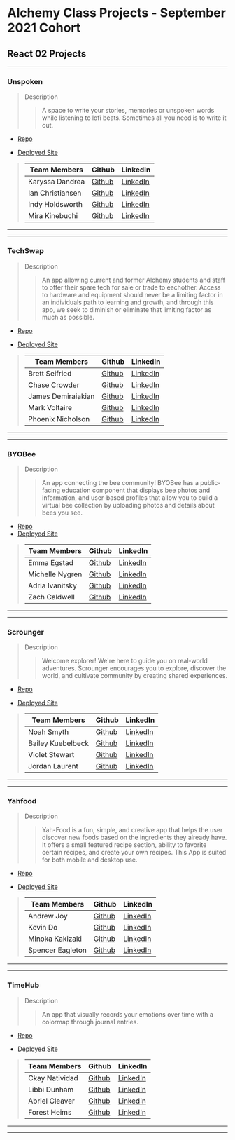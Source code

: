 # Alchemy Class Projects - September 2021 Cohort

## React 02 Projects

---

### Unspoken

> Description
>
> > A space to write your stories, memories or unspoken words while listening to lofi beats. Sometimes all you need is to write it out.

- [Repo](https://github.com/unspoken-project/unspoken)

- [Deployed Site](https://unspokenstories.netlify.app/)

> | Team Members     | Github                                       | LinkedIn                                                 |
> | ---------------- | -------------------------------------------- | -------------------------------------------------------- |
> | Karyssa Dandrea  | [Github](https://github.com/karyssa-dandrea) | [LinkedIn](https://www.linkedin.com/in/karyssa-dandrea/)      |
> | Ian Christiansen | [Github](https://github.com/ian-christiansen)                  | [LinkedIn](https://www.linkedin.com/in/ianchristiansen/) |    
> | Indy Holdsworth  | [Github](https://github.com/H-Indiana-Holdsworth)              | [LinkedIn](https://www.linkedin.com/in/h-indiana-holdsworth/)|
> | Mira Kinebuchi   | [Github](https://github.com/mira-kine)       | [LinkedIn](https://www.linkedin.com/in/mira-kinebuchi/)      |

---

---

### TechSwap

> Description
>
> > An app allowing current and former Alchemy students and staff to offer their spare tech for sale or trade to eachother. Access to hardware and equipment should never be a limiting factor in an individuals path to learning and growth, and through this app, we seek to diminish or eliminate that limiting factor as much as possible.

- [Repo](https://github.com/Alchemy-Tech-Swap/TechSwap)

- [Deployed Site](https://techswap.netlify.app/)

> | Team Members       | Github                                          | LinkedIn                                                    |
> | ------------------ | ----------------------------------------------- | ----------------------------------------------------------- |
> | Brett Seifried     | [Github](https://github.com/BrettSeifried)      | [LinkedIn](https://www.linkedin.com/in/brett-seifried/)     |
> | Chase Crowder      | [Github](https://github.com/Gcrowder93)         | [LinkedIn](https://www.linkedin.com/in/gregory-crowder/)    |
> | James Demiraiakian | [Github](https://github.com/james-demiraiakian) | [LinkedIn](https://www.linkedin.com/in/james-demiraiakian/) |
> | Mark Voltaire      | [Github](https://github.com/markjvoltaire)      | [LinkedIn](https://www.linkedin.com/in/mark-voltaire-4907091bb/)                                                |
> | Phoenix Nicholson  | [Github](https://github.com/phoenix-nicholson)  | [LinkedIn](https://www.linkedin.com/in/phoenix-nicholson/)  |

---

---

### BYOBee

> Description
>
> > An app connecting the bee community! BYOBee has a public-facing education component that displays bee photos and information, and user-based profiles that allow you to build a virtual bee collection by uploading photos and details about bees you see.

- [Repo](https://github.com/BYOBee-Project/BYOBee)
- [Deployed Site](https://byobee.netlify.app/)

> | Team Members    | Github                                       | LinkedIn                                                |
> | --------------- | -------------------------------------------- | ------------------------------------------------------- |
> | Emma Egstad     | [Github](https://github.com/emmaegstad)      | [LinkedIn](https://www.linkedin.com/in/emmaegstad)      |
> | Michelle Nygren | [Github](https://github.com/michellerenehey) | [LinkedIn](https://www.linkedin.com/in/michellenygren/) |
> | Adria Ivanitsky | [Github](https://github.com/adriaivanitsky)  | [LinkedIn](https://www.linkedin.com/in/adriaivanitsky)  |
> | Zach Caldwell   | [Github](https://github.com/zcaldwell)       | [LinkedIn](https://www.linkedin.com/in/zach-caldwell)   |

---

---

### Scrounger

> Description
>
> > Welcome explorer! We're here to guide you on real-world adventures. Scrounger encourages you to explore, discover the world, and cultivate community by creating shared experiences.

- [Repo](https://github.com/scavengers-club/scrounger)

- [Deployed Site](https://scrounger.netlify.app/)

> | Team Members      | Github                                   | LinkedIn                                                    |
> | ----------------- | ---------------------------------------- | ----------------------------------------------------------- |
> | Noah Smyth        | [Github](https://github.com/NoahDeltoroSmyth)               | [LinkedIn](https://www.linkedin.com/in/noahdeltorosmyth/) |
> | Bailey Kuebelbeck | [Github](https://github.com/baileykue)   | [LinkedIn](https://www.linkedin.com/in/bailey-kuebelbeck/)  |
> | Violet Stewart    | [Github](https://github.com/VioletKatrinStewart)                               | [LinkedIn](https://www.linkedin.com/in/violet-katrin-stewart/)                                                |
> | Jordan Laurent    | [Github](https://github.com/jlaurentpdx) | [LinkedIn](https://www.linkedin.com/in/jordan-laurent-pdx/) |

---

---

### Yahfood

> Description
>
> > Yah-Food is a fun, simple, and creative app that helps the user discover new foods based on the ingredients they already have. It offers a small featured recipe section, ability to favorite certain recipes, and create your own recipes. This App is suited for both mobile and desktop use.

- [Repo](https://github.com/Yah-food/Yahfood-final)

- [Deployed Site](https://hopeful-curie-14d366.netlify.app/)

> | Team Members     | Github                                        | LinkedIn                                                 |
> | ---------------- | --------------------------------------------- | -------------------------------------------------------- |
> | Andrew Joy       | [Github](https://github.com/ajoy267)                                    | [LinkedIn](https://www.linkedin.com/in/andrewjoy12/)                                             |
> | Kevin Do         | [Github](https://github.com/kevindo1)         | [LinkedIn](https://www.linkedin.com/in/kdo/)             |
> | Minoka Kakizaki  | [Github](https://github.com/kakizaki55)       | [LinkedIn](https://www.linkedin.com/in/minoka-kakizaki/) |
> | Spencer Eagleton | [Github](https://github.com/spencer-eagleton) | [LinkedIn](https://www.linkedin.com/in/spencer-eagleton/)                                             |

---

---

### TimeHub

> Description
>
> > An app that visually records your emotions over time with a colormap through journal entries.

- [Repo](https://github.com/Time-Hub-App/Time-Hub-App)

- [Deployed Site](https://time-hub-2.netlify.app/)

> | Team Members | Github     | LinkedIn     |
> | ------------ | ---------- | ------------ |
> |  Ckay Natividad         | [Github](https://github.com/ckaynatividad) | [LinkedIn](https://www.linkedin.com/in/ckaynatividad) |
> | Libbi Dunham         | [Github](https://github.com/Libbi-Dunham) | [LinkedIn](https://www.linkedin.com/in/libbi-dunham/) |
> | Abriel Cleaver         | [Github](https://github.com/abrielcleaver) | [LinkedIn](https://www.linkedin.com/in/abrielcleaver/) |
> | Forest Heims | [Github](https://github.com/forestheims)  | [LinkedIn](https://www.linkedin.com/in/forestheims/) |



---

---





